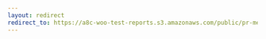 ```yaml
---
layout: redirect
redirect_to: https://a8c-woo-test-reports.s3.amazonaws.com/public/pr-merge/39661/e2e/index.html
---
```

